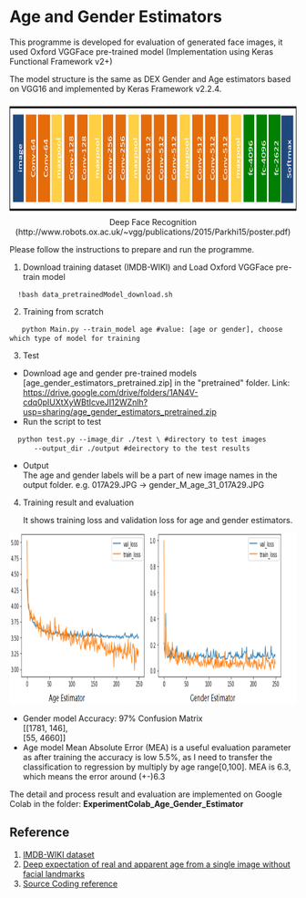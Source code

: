 # Age and Gender Estimators

This programme is developed for evaluation of generated face images, it used Oxford VGGFace pre-trained model (Implementation using Keras Functional Framework v2+)

The model structure is the same as DEX Gender and Age estimators based on VGG16 and implemented by Keras Framework v2.2.4.
<p align="center">
  <img src="output/vgg-face-model.png" height="200",width="800"> 
   Deep Face Recognition
  (http://www.robots.ox.ac.uk/~vgg/publications/2015/Parkhi15/poster.pdf)
</p>

Please follow the instructions to prepare and run the programme.

1. Download training dataset (IMDB-WIKI) and Load Oxford VGGFace pre-train model 

```
  !bash data_pretrainedModel_download.sh 
```

2. Training from scratch

```
   python Main.py --train_model age #value: [age or gender], choose which type of model for training
```

3. Test
* Download age and gender pre-trained models [age_gender_estimators_pretrained.zip] in the "pretrained" folder. 
Link: https://drive.google.com/drive/folders/1AN4V-cdq0pIUXtXyWBtIcveJI12WZnlh?usp=sharing/age_gender_estimators_pretrained.zip
* Run the script to test
```
  python test.py --image_dir ./test \ #directory to test images
      --output_dir ./output #deirectory to the test results
```
* Output \
The age and gender labels will be a part of new image names in the output folder.
e.g. 017A29.JPG -> gender_M_age_31_017A29.JPG

4. Training result and evaluation

    It shows training loss and validation loss for age and gender estimators.
<p align="center">
  <img src="output/agegenderloss.PNG" height="300",width="800">  
</p>

- Gender model
Accuracy: 97%
Confusion Matrix \
       [[1781,  146],\
       [55, 4660]]
- Age model
Mean Absolute Error (MEA) is a useful evaluation parameter as after training the accuracy is low 5.5%, as I need to transfer the classification to regression by multiply by age range[0,100]. 
MEA is 6.3, which means the error around (+-)6.3 

The detail and process result and evaluation are implemented on Google Colab in the folder: <b>ExperimentColab_Age_Gender_Estimator</b>
## Reference
1. [IMDB-WIKI dataset](https://data.vision.ee.ethz.ch/cvl/rrothe/imdb-wiki/)
2. [Deep expectation of real and apparent age from a single image without facial landmarks](https://www.vision.ee.ethz.ch/publications/papers/proceedings/eth_biwi_01229.pdf)
3. [Source Coding reference](https://sefiks.com/2019/02/13/apparent-age-and-gender-prediction-in-keras/)
